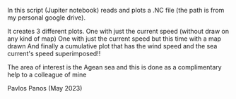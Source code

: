In this script (Jupiter notebook) reads and plots a .NC file (the path is from my personal google drive).

It creates 3 different plots.
One with just the current speed (without draw on any kind of map)
One with just the current speed but this time with a map drawn
And finally a cumulative plot that has the wind speed and the sea current's speed superimposed!!


The area of interest is the Agean sea and this is done as a complimentary help to a colleague of mine


Pavlos Panos (May 2023)
